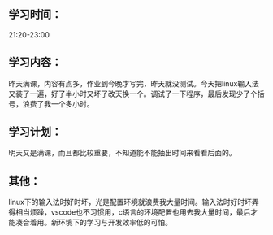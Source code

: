 ## 学习时间：

21:20-23:00

## 学习内容： 

昨天满课，内容有点多，作业到今晚才写完，昨天就没测试。今天把linux输入法又装了一遍，好了半小时又坏了改天换一个。调试了一下程序，最后发现少了个括号，浪费了我一个多小时。

## 学习计划：

明天又是满课，而且都比较重要，不知道能不能抽出时间来看看后面的。

## 其他：

linux下的输入法时好时坏，光是配置环境就浪费我大量时间。输入法时好时坏弄得相当烦躁，vscode也不习惯用，c语言的环境配置也用去我大量时间，最后才能凑合着用。新环境下的学习与开发效率低的可怕。

